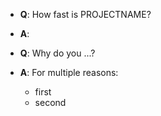 * **Q**: How fast is PROJECTNAME?
* **A**: 

* **Q**: Why do you ...?
* **A**: For multiple reasons:
  * first
  * second


